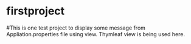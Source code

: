 # firstproject
#This is one test project to display some message from Appliation.properties file using view. Thymleaf view is being used here.

